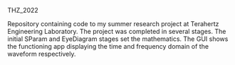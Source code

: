 THZ_2022

Repository containing code to my summer research project at Terahertz Engineering Laboratory. The project was completed in several stages. The initial SParam and EyeDiagram stages set the mathematics. The GUI shows the functioning app displaying the time and frequency domain of the waveform respectively.
